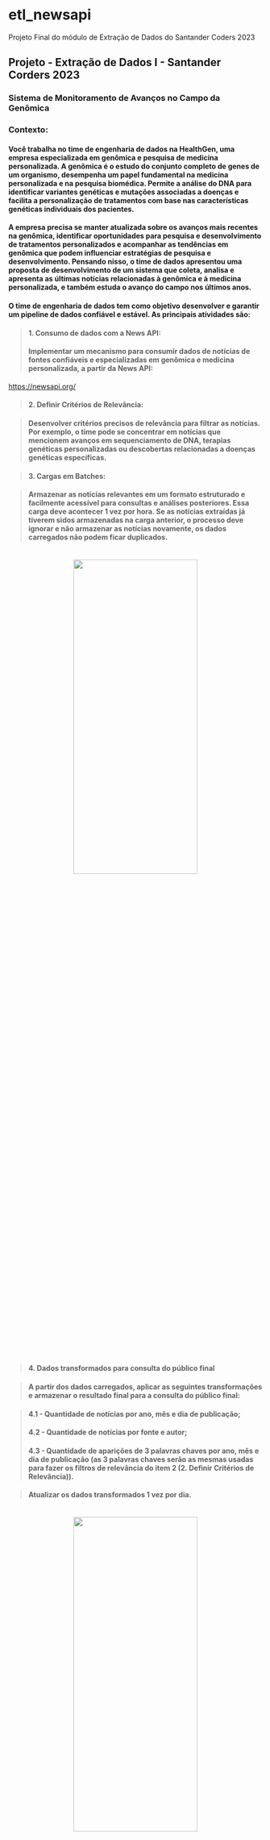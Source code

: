 # etl_newsapi
Projeto Final do módulo de Extração de Dados do Santander Coders 2023

## Projeto - Extração de Dados I - Santander Corders 2023

### Sistema de Monitoramento de Avanços no Campo da Genômica

### Contexto:

#### Você trabalha no time de engenharia de dados na HealthGen, uma empresa especializada em genômica e pesquisa de medicina personalizada. A genômica é o estudo do conjunto completo de genes de um organismo, desempenha um papel fundamental na medicina personalizada e na pesquisa biomédica. Permite a análise do DNA para identificar variantes genéticas e mutações associadas a doenças e facilita a personalização de tratamentos com base nas características genéticas individuais dos pacientes.

#### A empresa precisa se manter atualizada sobre os avanços mais recentes na genômica, identificar oportunidades para pesquisa e desenvolvimento de tratamentos personalizados e acompanhar as tendências em genômica que podem influenciar estratégias de pesquisa e desenvolvimento. Pensando nisso, o time de dados apresentou uma proposta de desenvolvimento de um sistema que coleta, analisa e apresenta as últimas notícias relacionadas à genômica e à medicina personalizada, e também estuda o avanço do campo nos últimos anos. 

#### O time de engenharia de dados tem como objetivo desenvolver e garantir um pipeline de dados confiável e estável. As principais atividades são:

> #### 1. Consumo de dados com a News API: 
> #### Implementar um mecanismo para consumir dados de notícias de fontes confiáveis e especializadas em genômica e medicina personalizada, a partir da News API: 
https://newsapi.org/

> #### 2. Definir Critérios de Relevância:

> #### Desenvolver critérios precisos de relevância para filtrar as notícias. Por exemplo, o time pode se concentrar em notícias que mencionem avanços em sequenciamento de DNA, terapias genéticas personalizadas ou descobertas relacionadas a doenças genéticas específicas.

> #### 3. Cargas em Batches:

> #### Armazenar as notícias relevantes em um formato estruturado e facilmente acessível para consultas e análises posteriores. Essa carga deve acontecer 1 vez por hora. Se as notícias extraídas já tiverem sidos armazenadas na carga anterior, o processo deve ignorar e não armazenar as notícias novamente, os dados carregados não podem ficar duplicados.

<br>

<div style="text-align: center;">
<img src="https://drive.google.com/uc?export=view&id=1QLZBxgK4c4_yysUnvtamuwXzRJm4nNit"  width="70%" height="40%">
<br>
<br>

</div>

> #### 4. Dados transformados para consulta do público final

> #### A partir dos dados carregados, aplicar as seguintes transformações e armazenar o resultado final para a consulta do público final:

> #### 4.1 - Quantidade de notícias por ano, mês e dia de publicação;
> #### 4.2 - Quantidade de notícias por fonte e autor;
> #### 4.3 - Quantidade de aparições de 3 palavras chaves por ano, mês e dia de publicação (as 3 palavras chaves serão as mesmas usadas para fazer os filtros de relevância do item 2 (2. Definir Critérios de Relevância)).

> #### Atualizar os dados transformados 1 vez por dia.
>
> 
<br>

<div style="text-align: center;">
<img src="https://drive.google.com/uc?export=view&id=1QOFkzKrWqb-9CY3kC3_1XkTWNVNE05dd"  width="70%" height="40%">
<br>
<br>

</div>


